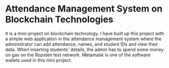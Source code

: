 # Attendance Management System on Blockchain Technologies
It is a mini-project on blockchain technology. I have built up this project with a simple web application in the attendance management system where the administrator can add attendance, names, and student IDs and view their data. When inserting students' details, the admin has to spend some money on gas on the Ropsten test network. Metamask is one of the software wallets used in this mini project.

